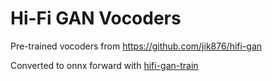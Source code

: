 # Hi-Fi GAN Vocoders

Pre-trained vocoders from https://github.com/jik876/hifi-gan

Converted to onnx forward with [hifi-gan-train](https://github.com/rhasspy/hifi-gan-train)

